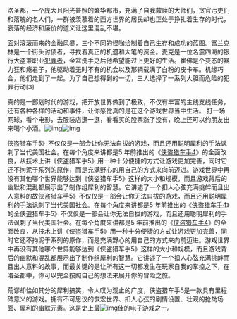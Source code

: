 洛圣都，一个庞大且阳光普照的繁华都市，充满了自我救赎的大师们，贪官污吏们和落魄的名人们，一群被羡慕着的西方世界的居民却也正处于挣扎着生存的时代，衰落的经济和廉价的道义让这里混乱不堪。

面对滚滚而来的金融风暴，三个不同的怪咖绘制着自己生存和成功的蓝图。富兰克林是一个街头讨债者，寻找着真正的机遇和大笔的资金。麦克是一位名震四海的银行大盗兼职业[犯罪者](https://baike.sogou.com/m/fullLemma?lid=53707111&g_ut=3)，金盆洗手之后他希望能过上更好的生活。崔佛是个变态的暴力狂和瘾君子，他驱动着无时不有的机会以及那辆载满了白粉的皮卡车。机缘巧合，他们走到了一起。为了自己想得到的一切，三人选择了一系列大胆而危险的犯罪行动[3]

真的是一部划时代的游戏，把开放世界做到了极致，不仅有丰富的主线支线任务，还有各种各样的活动和事件，让你感觉真的是在这个游戏世界当中生活。 打一场网球，看个电影，去服装店逛一逛，看看买的股票涨了没有，晚上还可以约朋友出来喝个小酒。![img](https://pic.baike.soso.com/ugc/baikepic2/5449/20220319054825-598248468_jpeg_1280_720_89051.jpg/0_90)![img](https://pic.baike.soso.com/ugc/baikepic2/2068/20220319054823-1100784447_jpeg_1280_720_80469.jpg/0_90)

侠盗猎车手5》不仅仅是一部会让你无法自拔的游戏，而且还用聪明犀利的手法讽刺了当代美国社会。在每个角度来讲都是5 年前推出的《[侠盗猎车手4](https://baike.sogou.com/m/fullLemma?lid=902961&g_ut=3)》的全面改良，从技术上讲《侠盗猎车手5》用一种十分便捷的方式让游戏更加完善，同时它还不拘泥于系列的原作，而是充满野心的用自己的方式来向前迈进。游戏世界中再没有其他哪个世界能够达到《侠盗猎车手5》这样的大小和规模，而且游戏背后的幽默和混乱都展示出了制作组犀利的智慧。它讲述了一个扣人心弦充满挑衅而且出人意料的故侠盗猎车手5》不仅仅是一部会让你无法自拔的游戏，而且还用聪明犀利的手法讽刺了当代美国社会。在每个角度来讲都是5 年前推出的《[侠盗猎车手4](https://baike.sogou.com/m/fullLemma?lid=902961&g_ut=3)》的全侠盗猎车手5》不仅仅是一部会让你无法自拔的游戏，而且还用聪明犀利的手法讽刺了当代美国社会。在每个角度来讲都是5 年前推出的《[侠盗猎车手4](https://baike.sogou.com/m/fullLemma?lid=902961&g_ut=3)》的全面改良，从技术上讲《侠盗猎车手5》用一种十分便捷的方式让游戏更加完善，同时它还不拘泥于系列的原作，而是充满野心的用自己的方式来向前迈进。游戏世界中再没有其他哪个世界能够达到《侠盗猎车手5》这样的大小和规模，而且游戏背后的幽默和混乱都展示出了制作组犀利的智慧。它讲述了一个扣人心弦充满挑衅而且出人意料的故事，而最关键的是让所有这一切都发生在玩家自我的掌控之下，在洛圣都中，你可以完全按照自己的想法来展开你的冒险之旅。

荒谬却恰如其分的犀利搞笑，令人叹为观止的广度，侠盗猎车手5是一款具有里程碑意义的游戏。拥有不可思议的恢宏世界、扣人心弦的剧情设置、壮观的抢劫场面、犀利的幽默元素。这是史上最![img](https://pic.baike.soso.com/ugc/baikepic2/0/20181030202635-311225191_png_1024_640_93433.jpg/0_90)佳的电子游戏之一。